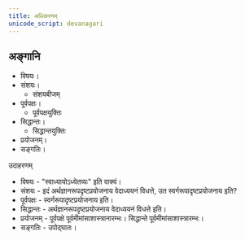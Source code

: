 ```yaml
---
title: अधिकरणम्
unicode_script: devanagari
---
```


## अङ्गानि
- विषयः। 
- संशयः। 
  - संशयबीजम्
- पूर्वपक्षः। 
  - पूर्वपक्षयुक्तिः
- सिद्धान्तः। 
  - सिद्धान्तयुक्तिः
- प्रयोजनम्। 
- सङ्गतिः। 

उदाहरणम्
- विषयः - "स्वाध्यायोऽध्येतव्यः" इति वाक्यं। 
- संशयः - इदं अर्थज्ञानरूपदृष्टप्रयोजनाय वेदाध्ययनं विधत्ते, उत स्वर्गरूपादृष्टप्रयोजनाय इति? 
- पूर्वपक्षः - स्वर्गरूपादृष्टप्रयोजनाय इति।
- सिद्धान्तः - अर्थज्ञानरूपदृष्टप्रयोजनाय वेदाध्ययनं विधत्ते इति।
- प्रयोजनम् - पूर्वपक्षे पूर्वमीमांसाशास्त्रानारम्भः। सिद्धान्ते पूर्वमीमांसाशास्त्रारम्भः। 
- सङ्गतिः - उपोद्घातः।